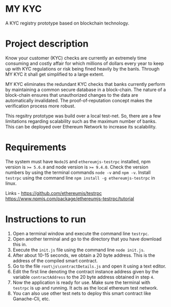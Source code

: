# MY KYC
A KYC registry prototype based on blockchain technology.

# Project description
Know your customer (KYC) checks are currently an extremely time consuming and costly affair for which millions of dollars every year to keep up with KYC regulations or risk being fined heavily by the banls. Through MY KYC it shall get simplified to a large extent.

MY KYC eliminates the redundant KYC checks that banks currently perform by maintaining a common secure database in a block-chain. The nature of a block-chain ensures that unauthorized changes to the data are automatically invalidated. The proof-of-reputation concept makes the verification process more robust.

This regsitry prototype was build over a local test-net. So, there are a few limitations regarding scalability such as the maximum number of banks. This can be deployed over Ethereum Network to increase its scalability.

# Requirements
The system must have `NodeJS` and `ethereumjs-testrpc` installed, npm version is `>= 5.6.0` and node version is `>= 9.4.0`. Check the version numbers by using the terminal commands `node -v` and `npm -v`. Install `testrpc` using the command line `npm install -g ethereumjs-testrpc` in linux.

Links - 
https://github.com/ethereumjs/testrpc  
https://www.npmjs.com/package/ethereumjs-testrpc/tutorial

# Instructions to run
1. Open a terminal window and execute the command line `testrpc`.
2. Open another terminal and go to the directory that you have download this in.
3. Execute the `init.js` file using the command line `node init.js`.
4. After about 10-15 seconds, we obtain a 20 byte address. This is the address of the compiled smart contract.
5. Go to the file `root\js\contractDetails.js` and open it using a text editor.
6. Edit the first line denoting the contract instance address given by the variable `contractAddress` to the 20 byte address obtained in step `4`.
7. Now the application is ready for use. Make sure the terminal with `testrpc` is up and running. It acts as the local ethereum test network.
8. You can also use other test nets to deploy this smart contract like Ganache-Cli, etc.
